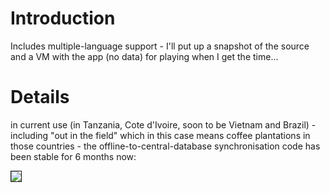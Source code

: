 # Introduction #

Includes multiple-language support - I'll put up a snapshot of the source and a VM with the app (no data) for playing when I get the time...


# Details #

in current use (in Tanzania, Cote d'Ivoire, soon to be Vietnam and Brazil) - including "out in the field" which in this case means coffee plantations in those countries - the offline-to-central-database synchronisation code has been stable for 6 months now:

<a href='http://alcina.googlecode.com/svn/trunk/doc/img/COSA%20domain%20diagram%2020100403a.png'><img src='http://alcina.googlecode.com/svn/trunk/doc/img/cosa-domain-diagram-20100403a_thumb.png' border='1'></img></a>